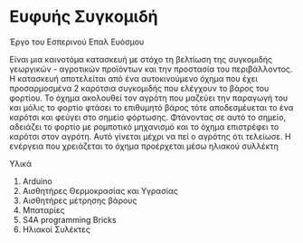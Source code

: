 # Ευφυής Συγκομιδή 

Έργο του Εσπερινού Επαλ Ευόσμου 

Είναι μια καινοτόμα κατασκευή με στόχο τη βελτίωση της συγκομιδής γεωργικών - αγροτικών προϊόντων και την προστασία του περιβάλλοντος.
Η κατασκευή αποτελείται από ένα αυτοκινούμενο όχημα που έχει προσαρμοσμένα 2 καρότσια συγκομιδής που ελέγχουν το βάρος του φορτίου. Το όχημα ακολουθεί τον αγρότη που μαζεύει την παραγωγή του και μόλις το φορτίο φτάσει το επιθυμητό βάρος τότε αποδεσμέυεται το ένα καρότσι και φεύγει στο σημείο φόρτωσης.
Φτάνοντας σε αυτό το σημείο, αδειάζει το φορτίο με ρομποτικό μηχανισμό και το όχημα επιστρέφει το καρότσι στον αγρότη. Αυτό γίνεται μέχρι να πεί ο αγρότης ότι τελείωσε.
H ενέργεια που χρειάζεται το όχημα προέρχεται μέσω ηλιακού συλλέκτη


Υλικά
1)	Arduino
2)	Αισθητήρες Θερμοκρασίας και Υγρασίας
3)	Αισθητήρες μέτρησης βάρους
4)	Μπαταρίες 
5) S4A programming Bricks
6) Ηλιακοί Συλέκτες


